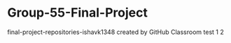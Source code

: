 # Group-55-Final-Project
final-project-repositories-ishavk1348 created by GitHub Classroom
test 1 2
